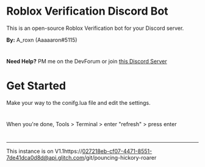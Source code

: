 # Roblox Verification Discord Bot
This is an open-source Roblox Verification bot for your Discord server.

**By:** A_roxn (Aaaaaron#5115) 
#
**Need Help?** PM me on the DevForum or join [this Discord Server](https://discord.gg/PjKaAXx)

# Get Started
Make your way to the conifg.lua file and edit the settings.
#
When you're done, Tools > Terminal > enter "refresh" > press enter
#
#
---
This instance is on V1.1https://027218eb-cf07-4471-8551-7de41dca0d8d@api.glitch.com/git/pouncing-hickory-roarer